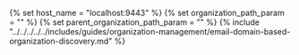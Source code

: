 {% set host_name = "localhost:9443" %}
{% set organization_path_param = ""  %}
{% set parent_organization_path_param = ""  %}
{% include "../../../../../includes/guides/organization-management/email-domain-based-organization-discovery.md" %}
